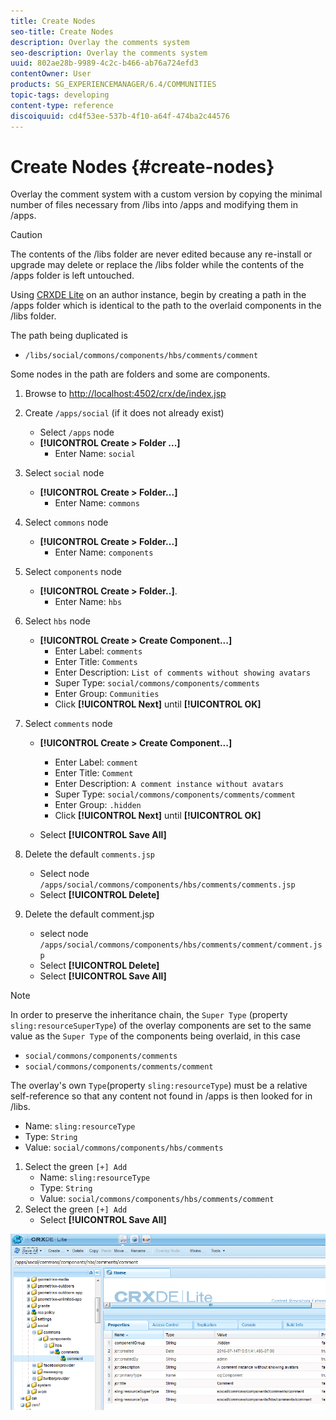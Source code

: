 ```yaml
---
title: Create Nodes
seo-title: Create Nodes
description: Overlay the comments system 
seo-description: Overlay the comments system 
uuid: 802ae28b-9989-4c2c-b466-ab76a724efd3
contentOwner: User
products: SG_EXPERIENCEMANAGER/6.4/COMMUNITIES
topic-tags: developing
content-type: reference
discoiquuid: cd4f53ee-537b-4f10-a64f-474ba2c44576
---
```


# Create Nodes {#create-nodes}

Overlay the comment system with a custom version by copying the minimal number of files necessary from /libs into /apps and modifying them in /apps.

>[!CAUTION]
>
>The contents of the /libs folder are never edited because any re-install or upgrade may delete or replace the /libs folder while the contents of the /apps folder is left untouched.

Using [CRXDE Lite](../../help/sites-developing/developing-with-crxde-lite.md) on an author instance, begin by creating a path in the /apps folder which is identical to the path to the overlaid components in the /libs folder.

The path being duplicated is

* `/libs/social/commons/components/hbs/comments/comment`

Some nodes in the path are folders and some are components.

1. Browse to [http://localhost:4502/crx/de/index.jsp](http://localhost:4502/crx/de/index.jsp)
1. Create `/apps/social` (if it does not already exist)
    * Select `/apps` node
    * **[!UICONTROL Create > Folder ...]**
        * Enter Name: `social`
1. Select `social` node
    * **[!UICONTROL Create > Folder...]**
        * Enter Name: `commons`
1. Select `commons` node
    * **[!UICONTROL Create > Folder...]**
        * Enter Name: `components`
1. Select `components` node
    * **[!UICONTROL Create > Folder..]**.
        * Enter Name: `hbs`
1. Select `hbs` node
    * **[!UICONTROL Create > Create Component...]**
        * Enter Label: `comments`
        * Enter Title: `Comments`
        * Enter Description: `List of comments without showing avatars`
        * Super Type: `social/commons/components/comments`
        * Enter Group: `Communities`
        * Click **[!UICONTROL Next]** until **[!UICONTROL OK]**
1. Select `comments` node

    * **[!UICONTROL Create &gt; Create Component...]**

        * Enter Label: `comment`
        * Enter Title: `Comment`
        * Enter Description: `A comment instance without avatars`
        * Super Type: `social/commons/components/comments/comment`
        * Enter Group: `.hidden`
        * Click **[!UICONTROL Next]** until **[!UICONTROL OK]**
    * Select **[!UICONTROL Save All]**
1. Delete the default `comments.jsp`
    * Select node `/apps/social/commons/components/hbs/comments/comments.jsp`
    * Select **[!UICONTROL Delete]**
1. Delete the default comment.jsp
    * select node `/apps/social/commons/components/hbs/comments/comment/comment.jsp`
    * Select **[!UICONTROL Delete]**
    * Select **[!UICONTROL Save All]**

>[!NOTE]
>
>In order to preserve the inheritance chain, the `Super Type` (property `sling:resourceSuperType`) of the overlay components are set to the same value as the `Super Type` of the components being overlaid, in this case
>
>* `social/commons/components/comments`
>* `social/commons/components/comments/comment`
>

The overlay's own `Type`(property `sling:resourceType`) must be a relative self-reference so that any content not found in /apps is then looked for in /libs.
* Name: `sling:resourceType`
* Type: `String`
* Value: `social/commons/components/hbs/comments`

1. Select the green `[+] Add`
    * Name: `sling:resourceType`
    * Type: `String`
    * Value: `social/commons/components/hbs/comments/comment`
1. Select the green `[+] Add`
   * Select **[!UICONTROL Save All]**

![chlimage_1-4](assets/chlimage_1-4.png) 

